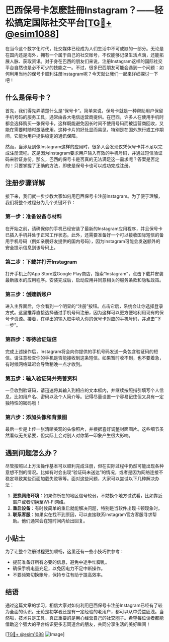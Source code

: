 # 巴西保号卡怎麽註冊Instagram？——轻松搞定国际社交平台[[TG💪+ @esim1088](https://t.me/s/esim1088)]

在当今这个数字化时代，社交媒体已经成为人们生活中不可或缺的一部分。无论是在国内还是海外，拥有一个属于自己的社交账号，不仅能够记录生活点滴，还能拓展人脉、获取资讯。对于身在巴西的朋友们来说，注册Instagram这样的国际社交平台自然也是必不可少的技能之一。不过，很多巴西朋友可能会遇到一个问题：如何利用当地的保号卡顺利注册Instagram呢？今天就让我们一起来详细探讨一下吧！

## 什么是保号卡？

首先，我们得先弄清楚什么是“保号卡”。简单来说，保号卡就是一种帮助用户保留手机号码的服务工具，通常由各大电信运营商提供。在巴西，许多人在使用手机时都会选择购买一张保号卡，这样既能避免因长时间不使用号码而被运营商回收，又能在需要时随时激活使用。这种卡片的好处显而易见，特别是在国外旅行或工作期间，它能为用户提供稳定的通讯保障。

然而，当涉及到像Instagram这样的应用时，很多人会发现仅凭保号卡并不足以完成注册流程。这是因为Instagram要求用户输入有效的手机号码，并通过短信验证码来验证身份。那么，巴西的保号卡是否真的无法满足这一需求呢？答案是否定的！只要掌握了正确的方法，即使是保号卡也可以成功完成注册。

## 注册步骤详解

接下来，我们就一步步教大家如何用巴西保号卡注册Instagram。为了便于理解，我们将整个过程分为几个关键环节：

### 第一步：准备设备与材料

在开始之前，请确保你的手机已经安装了最新的Instagram应用程序，并且保号卡已插入手机并处于正常工作状态。此外，还需要准备好一个可以接收国际短信的备用手机号码（例如亲朋好友提供的国内号码），因为Instagram可能会发送额外的安全提示信息到该号码上。

### 第二步：下载并打开Instagram

打开手机上的App Store或Google Play商店，搜索“Instagram”，点击下载并安装最新版本的应用程序。安装完成后，启动应用并同意相关的服务条款和隐私政策。

### 第三步：创建新账户

进入主界面后，你会看到一个明显的“注册”按钮。点击它后，系统会让你选择登录方式。这里推荐直接选择通过手机号码注册，因为这样可以更方便地利用现有的保号卡资源。接着，在弹出的输入框中填入你的保号卡对应的手机号码，并点击“下一步”。

### 第四步：等待验证短信

完成上述操作后，Instagram将会向你提供的手机号码发送一条包含验证码的短信。请注意检查你的手机是否能接收到这条短信。如果暂时收不到，也不要着急，有时候网络延迟会导致稍晚一点才收到。

### 第五步：输入验证码并完善资料

一旦收到验证码，请迅速将其输入到相应的文本框内，并继续按照指引填写个人信息，比如用户名、密码以及个人简介等。记得尽量设置一个容易记住但又具有一定独特性的密码哦！

### 第六步：添加头像和背景图

最后一步是上传一张清晰美观的头像照片，并根据喜好调整封面图片。这些细节虽然看似无关紧要，但实际上会对别人对你第一印象产生很大影响。

## 遇到问题怎么办？

尽管按照以上方法操作基本可以顺利完成注册，但在实际过程中仍然可能出现各种意想不到的情况。比如有时会出现“验证码未送达”的情况，或者是因为网络连接不稳定导致某些页面加载失败等等。面对这些问题，大家可以尝试以下几种解决办法：

1. **更换网络环境**：如果你所在的地区信号较弱，不妨换个地方试试看，比如靠近窗户或者切换至Wi-Fi网络。
2. **重启设备**：有时候简单的重启就能解决问题，特别是当软件出现卡顿现象时。
3. **联系客服**：如果实在找不到原因，可以直接联系Instagram官方客服寻求帮助。他们通常会在短时间内给出回复。

## 小贴士

为了让整个注册过程更加顺畅，这里还有一些小技巧供参考：
- 提前准备好所有必要的信息，避免中途手忙脚乱。
- 确保手机电量充足，以免因电力不足中断操作。
- 不要频繁切换账号，保持专注有助于提高效率。

## 结语

通过这篇文章的学习，相信大家对如何利用巴西保号卡注册Instagram已经有了较为全面的认识。无论是初学者还是有一定经验的老用户，都可以从中受益匪浅。当然啦，技术只是工具，真正重要的是用心经营自己的社交圈子。希望每位读者都能借助这个强大的平台结识更多志同道合的朋友，共同分享生活的美好瞬间！

[[TG💪+ @esim1088](https://t.me/s/esim1088) ![Image](https://i.postimg.cc/4NQfJmqS/Snipaste-2025-05-13-00-14-12.png)]